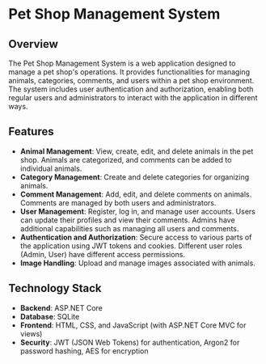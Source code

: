 # Pet Shop Management System

## Overview

The Pet Shop Management System is a web application designed to manage a pet shop's operations. It provides functionalities for managing animals, categories, comments, and users within a pet shop environment. The system includes user authentication and authorization, enabling both regular users and administrators to interact with the application in different ways.

## Features

- **Animal Management**: View, create, edit, and delete animals in the pet shop. Animals are categorized, and comments can be added to individual animals.
- **Category Management**: Create and delete categories for organizing animals.
- **Comment Management**: Add, edit, and delete comments on animals. Comments are managed by both users and administrators.
- **User Management**: Register, log in, and manage user accounts. Users can update their profiles and view their comments. Admins have additional capabilities such as managing all users and comments.
- **Authentication and Authorization**: Secure access to various parts of the application using JWT tokens and cookies. Different user roles (Admin, User) have different access permissions.
- **Image Handling**: Upload and manage images associated with animals.

## Technology Stack

- **Backend**: ASP.NET Core
- **Database**: SQLite
- **Frontend**: HTML, CSS, and JavaScript (with ASP.NET Core MVC for views)
- **Security**: JWT (JSON Web Tokens) for authentication, Argon2 for password hashing, AES for encryption
